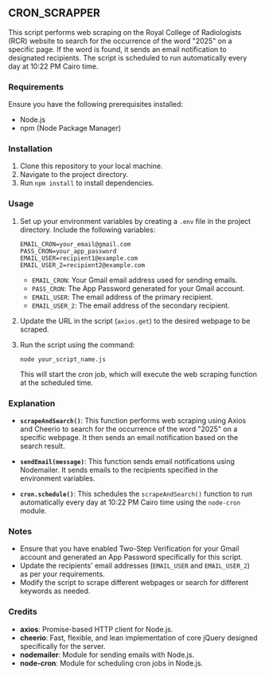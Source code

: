 ## CRON_SCRAPPER

This script performs web scraping on the Royal College of Radiologists (RCR) website to search for the occurrence of the word "2025" on a specific page. If the word is found, it sends an email notification to designated recipients. The script is scheduled to run automatically every day at 10:22 PM Cairo time.

### Requirements

Ensure you have the following prerequisites installed:

- Node.js
- npm (Node Package Manager)

### Installation

1. Clone this repository to your local machine.
2. Navigate to the project directory.
3. Run `npm install` to install dependencies.

### Usage

1. Set up your environment variables by creating a `.env` file in the project directory. Include the following variables:

   ```
   EMAIL_CRON=your_email@gmail.com
   PASS_CRON=your_app_password
   EMAIL_USER=recipient1@example.com
   EMAIL_USER_2=recipient2@example.com
   ```

   - `EMAIL_CRON`: Your Gmail email address used for sending emails.
   - `PASS_CRON`: The App Password generated for your Gmail account.
   - `EMAIL_USER`: The email address of the primary recipient.
   - `EMAIL_USER_2`: The email address of the secondary recipient.

2. Update the URL in the script (`axios.get`) to the desired webpage to be scraped.

3. Run the script using the command:

   ```
   node your_script_name.js
   ```

   This will start the cron job, which will execute the web scraping function at the scheduled time.

### Explanation

- **`scrapeAndSearch()`**: This function performs web scraping using Axios and Cheerio to search for the occurrence of the word "2025" on a specific webpage. It then sends an email notification based on the search result.

- **`sendEmail(message)`**: This function sends email notifications using Nodemailer. It sends emails to the recipients specified in the environment variables.

- **`cron.schedule()`**: This schedules the `scrapeAndSearch()` function to run automatically every day at 10:22 PM Cairo time using the `node-cron` module.

### Notes

- Ensure that you have enabled Two-Step Verification for your Gmail account and generated an App Password specifically for this script.
- Update the recipients' email addresses (`EMAIL_USER` and `EMAIL_USER_2`) as per your requirements.
- Modify the script to scrape different webpages or search for different keywords as needed.

### Credits

- **axios**: Promise-based HTTP client for Node.js.
- **cheerio**: Fast, flexible, and lean implementation of core jQuery designed specifically for the server.
- **nodemailer**: Module for sending emails with Node.js.
- **node-cron**: Module for scheduling cron jobs in Node.js.
